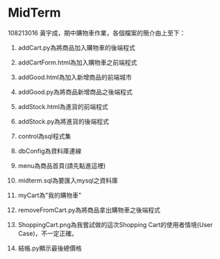 # MidTerm
108213016 黃宇成，期中購物車作業，各個檔案的簡介由上至下：

1. addCart.py為將商品加入購物車的後端程式

2. addCartForm.html為加入購物車之前端程式

3. addGood.html為加入新增商品的前端城市

4. addGood.py為將商品新增商品之後端程式

5. addStock.html為進貨的前端程式

6. addStock.py為將進貨的後端程式

7. control為sql程式集

8. dbConfig為資料庫連線

9. menu為商品首頁(請先點進這裡)

10. midterm.sql為要匯入mysql之資料庫

11. myCart為"我的購物車"

12. removeFromCart.py為將商品拿出購物車之後端程式

13. ShoppingCart.png為我嘗試做的這次Shopping Cart的使用者情境(User Case)，不一定正確。

14. 結帳.py顯示最後總價格
